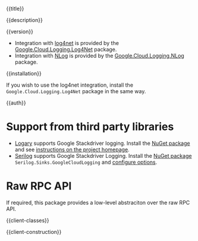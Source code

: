 {{title}}

{{description}}

{{version}}

- Integration with [log4net](https://logging.apache.org/log4net/) is provided by the [Google.Cloud.Logging.Log4Net](../Google.Cloud.Logging.Log4Net/index.html) package.
- Integration with [NLog](https://nlog-project.org/) is provided by the [Google.Cloud.Logging.NLog](../Google.Cloud.Logging.NLog/index.html) package.

{{installation}}

If you wish to use the log4net integration, install the
`Google.Cloud.Logging.Log4Net` package in the same way.

{{auth}}

# Support from third party libraries

- [Logary](https://github.com/logary/logary) supports Google Stackdriver logging. Install the [NuGet package](https://www.nuget.org/packages/Logary.Targets.Stackdriver) and see [instructions on the project homepage](https://github.com/logary/logary#stackdriver-target).
- [Serilog](https://serilog.net/) supports Google Stackdriver Logging. Install the [NuGet package](https://www.nuget.org/packages/Serilog.Sinks.GoogleCloudLogging/) `Serilog.Sinks.GoogleCloudLogging` and [configure options](https://github.com/manigandham/serilog-sinks-googlecloudlogging).

# Raw RPC API

If required, this package provides a low-level abstraciton over the
raw RPC API.

{{client-classes}}

{{client-construction}}
